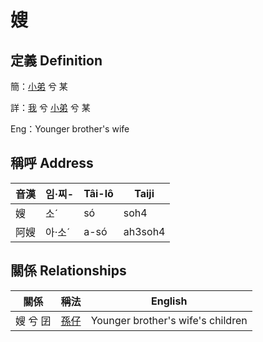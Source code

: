 # 嫂
## 定義 Definition
簡：[小弟](member6.md) 兮 某

詳：[我](member1.md) 兮 [小弟](member6.md) 兮 某

Eng：Younger brother's wife

## 稱呼 Address

音漢 | 임·찌- | Tâi-lô | Taiji
--- | --- | --- | --- 
嫂 | 소ˊ | só | soh4 
阿嫂 | 아·소ˊ | a-só | ah3soh4 


## 關係 Relationships

關係 | 稱法 | English
--- | --- | --- 
嫂 兮 囝 | [孫仔](member22.md) | Younger brother's wife's children
